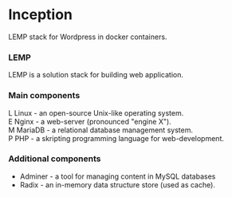# Inception
LEMP stack for Wordpress in docker containers.

### LEMP
LEMP is a solution stack for building web application.

### Main components
L Linux   - an open-source Unix-like operating system.<br />
E Nginx   - a web-server (pronounced "engine X").<br />
M MariaDB - a relational database management system.<br />
P PHP     - a skripting programming language for web-development.<br />

### Additional components
- Adminer - a tool for managing content in MySQL databases
- Radix   - an in-memory data structure store (used as cache).
